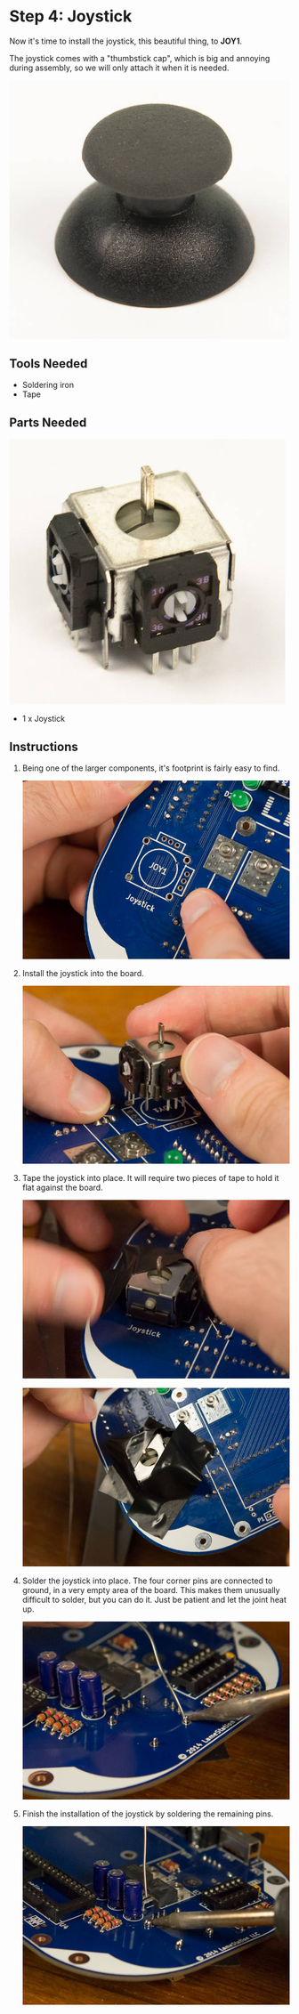 # Step 4: Joystick

Now it's time to install the joystick, this beautiful thing,
to **JOY1**.

The joystick comes with a "thumbstick cap", which is big and annoying
during assembly, so we will only attach it when it is needed.

![](images/15302707.jpg?width=200)

## Tools Needed

- Soldering iron
- Tape

## Parts Needed

![](images/15302706.jpg?width=250)

- 1 x Joystick

## Instructions

1.  Being one of the larger components, it's footprint is fairly easy to
    find.

    ![](images/15302705.jpg?width=500)

2.  Install the joystick into the board.

    ![](images/15302708.jpg?width=500)

3.  Tape the joystick into place. It will require two pieces of tape to
    hold it flat against the board.

    ![](images/15302710.jpg?width=500)

    ![](images/15302711.jpg?width=500)

4.  Solder the joystick into place. The four corner pins are connected
    to ground, in a very empty area of the board. This makes them
    unusually difficult to solder, but you can do it. Just be patient
    and let the joint heat up.

    ![](images/15302712.jpg?width=500)

5.  Finish the installation of the joystick by soldering the remaining
    pins.

    ![](images/15302713.jpg?width=500)
